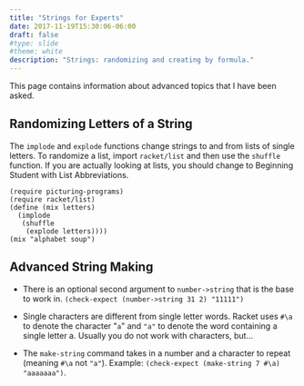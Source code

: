 ```yaml
---
title: "Strings for Experts"
date: 2017-11-19T15:30:06-06:00
draft: false
#type: slide
#theme: white
description: "Strings: randomizing and creating by formula."
---
```


This page contains information about advanced topics that I have been asked.

## Randomizing Letters of a String

The `implode` and `explode` functions change strings to and from lists of single letters.
To randomize a list, import `racket/list` and then use the `shuffle` function. 
If you are actually looking at lists, you should change to Beginning Student with List Abbreviations. 

```racket
(require picturing-programs)
(require racket/list)
(define (mix letters)
  (implode
   (shuffle
    (explode letters))))
(mix "alphabet soup")
```

## Advanced String Making

* There is an optional second argument to `number->string` that is the base to work in.
`(check-expect (number->string 31 2) "11111")`

* Single characters are different from single letter words. Racket uses `#\a` to denote the character "`a`" and `"a"` to denote the word containing a single letter a. Usually you do not work with characters, but...

* The `make-string` command takes in a number and a character to repeat (meaning `#\a` not `"a"`). Example: `(check-expect (make-string 7 #\a) "aaaaaaa")`.
